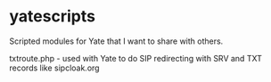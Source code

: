 yatescripts
===========

Scripted modules for Yate that I want to share with others.

txtroute.php - used with Yate to do SIP redirecting with SRV and TXT records like sipcloak.org
